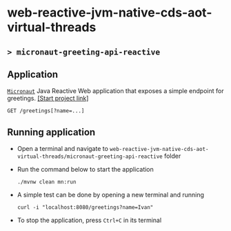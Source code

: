 # web-reactive-jvm-native-cds-aot-virtual-threads
## `> micronaut-greeting-api-reactive`

## Application

[`Micronaut`](https://micronaut.io/) Java Reactive Web application that exposes a simple endpoint for greetings. [[Start project link]](https://micronaut.io/launch?type=DEFAULT&name=micronaut-greetings-api-reactive&package=com.ivanfranchin.micronautgreetingsapireactive&javaVersion=JDK_21&lang=JAVA&build=MAVEN&test=JUNIT&features=reactor&version=4.6.3)
```
GET /greetings[?name=...]
``` 

## Running application

- Open a terminal and navigate to `web-reactive-jvm-native-cds-aot-virtual-threads/micronaut-greeting-api-reactive` folder

- Run the command below to start the application
  ```
  ./mvnw clean mn:run
  ```

- A simple test can be done by opening a new terminal and running
  ```
  curl -i "localhost:8080/greetings?name=Ivan"
  ```

- To stop the application, press `Ctrl+C` in its terminal
